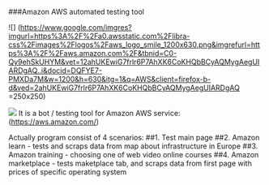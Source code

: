 ###Amazon AWS automated testing tool

![]
(https://www.google.com/imgres?imgurl=https%3A%2F%2Fa0.awsstatic.com%2Flibra-css%2Fimages%2Flogos%2Faws_logo_smile_1200x630.png&imgrefurl=https%3A%2F%2Faws.amazon.com%2F&tbnid=C0-Qy9ehSkUHYM&vet=12ahUKEwiG7frlr6P7AhXK6CoKHQbBCyAQMygAegUIARDgAQ..i&docid=DQFYE7-PMXDa7M&w=1200&h=630&itg=1&q=AWS&client=firefox-b-d&ved=2ahUKEwiG7frlr6P7AhXK6CoKHQbBCyAQMygAegUIARDgAQ =250x250)


![](https://www.freeiconspng.com/img/41459)
It is a bot / testing tool for Amazon AWS service:
(https://aws.amazon.com/)

Actually program consist of 4 scenarios:
##1. Test main page
##2. Amazon learn - tests and scraps data from map about infrastructure in Europe
##3. Amazon training - choosing one of web video online courses
##4. Amazon marketplace - tests maketplace tab, and scraps data from first page with prices of specific operating system
